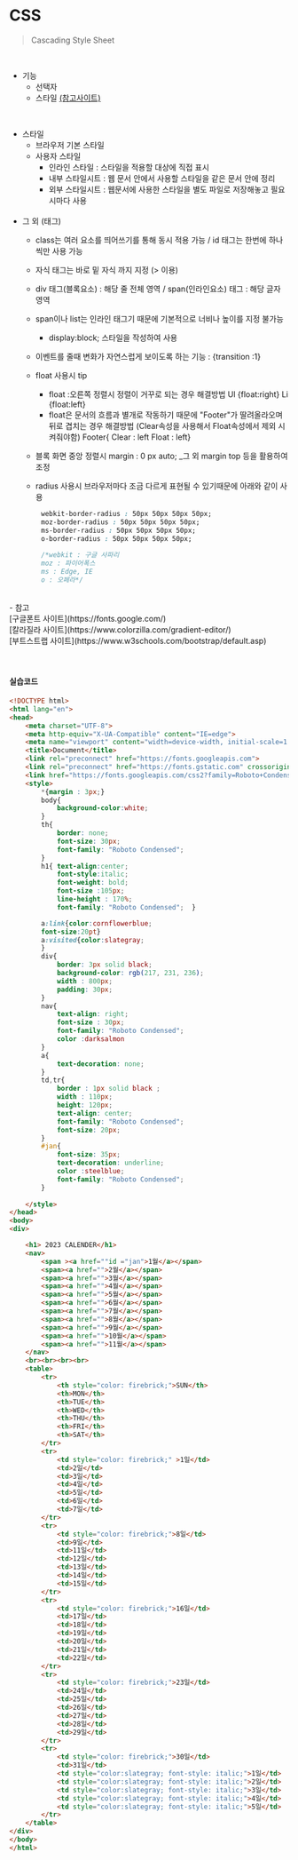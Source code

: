# CSS
> Cascading Style Sheet

<br>

- 기능
    - 선택자
    - 스타일   [  (참고사이트)](https://www.w3schools.com) 

<br/>

- 스타일
  - 브라우저 기본 스타일
  - 사용자 스타일
      * 인라인 스타일 : 스타일을 적용할 대상에 직접 표시
      * 내부 스타일시트 : 웹 문서 안에서 사용할 스타일을 같은 문서 안에 정리
      * 외부 스타일시트 : 웹문서에 사용한 스타일을 별도 파일로 저장해놓고 필요시마다 사용
  <br/>
- 그 외 (태그)
  - class는 여러 요소를 띄어쓰기를 통해 동시 적용 가능 / id 태그는 한번에 하나씩만 사용 가능
  - 자식 태그는 바로 밑 자식 까지 지정 (> 이용)
  - div 태그(블록요소) : 해당 줄 전체 영역 / span(인라인요소) 태그 : 해당 글자 영역
  - span이나 list는 인라인 태그기 때문에 기본적으로 너비나 높이를 지정 불가능
     * display:block; 스타일을 작성하여 사용
  - 이벤트를 줄때 변화가 자연스럽게 보이도록 하는 기능 :
     {transition :1}
  - float 사용시 tip
    * float :오른쪽 정렬시 정렬이 거꾸로 되는 경우 해결방법 
             Ul {float:right}
             Li {float:left}
    * float은 문서의 흐름과 별개로 작동하기 때문에 "Footer"가 딸려올라오며 뒤로 겹치는 경우 해결방법
      (Clear속성을 사용해서 Float속성에서 제외 시켜줘야함)
      Footer{ Clear : left
 	  Float : left}
  
  - 블록 화면 중앙 정렬시 
    margin : 0 px auto; _그 외 margin top 등을 활용하여 조정
  - radius 사용시 브라우저마다 조금 다르게 표현될 수 있기때문에 아래와 같이 사용
```css
        webkit-border-radius : 50px 50px 50px 50px;
        moz-border-radius : 50px 50px 50px 50px;
        ms-border-radius : 50px 50px 50px 50px;
        o-border-radius : 50px 50px 50px 50px;
       
        /*webkit : 구글 사파리
        moz : 파이어폭스
        ms : Edge, IE
        o : 오페라*/

```
<br/>
- 참고 <br>
  [구글폰트 사이트](https://fonts.google.com/) <br>
  [칼라질라 사이트](https://www.colorzilla.com/gradient-editor/) <br>
  [부트스트랩 사이트](https://www.w3schools.com/bootstrap/default.asp) <br>
<br><br>

#### <b>실습코드</b>

```html
<!DOCTYPE html>
<html lang="en">
<head>
    <meta charset="UTF-8">
    <meta http-equiv="X-UA-Compatible" content="IE=edge">
    <meta name="viewport" content="width=device-width, initial-scale=1.0">
    <title>Document</title>
    <link rel="preconnect" href="https://fonts.googleapis.com">
    <link rel="preconnect" href="https://fonts.gstatic.com" crossorigin>
    <link href="https://fonts.googleapis.com/css2?family=Roboto+Condensed&display=swap" rel="stylesheet">
    <style>
        *{margin : 3px;}
        body{
            background-color:white;
        }
        th{
            border: none;
            font-size: 30px;
            font-family: "Roboto Condensed"; 
        }
        h1{ text-align:center;
            font-style:italic;
            font-weight: bold;
            font-size :105px;
            line-height : 170%;
            font-family: "Roboto Condensed";  }

        a:link{color:cornflowerblue;
        font-size:20pt}
        a:visited{color:slategray;
        }
        div{
            border: 3px solid black;
            background-color: rgb(217, 231, 236);
            width : 800px;
            padding: 30px;
        }
        nav{
            text-align: right;
            font-size : 30px;
            font-family: "Roboto Condensed"; 
            color :darksalmon
        }
        a{
            text-decoration: none;
        }
        td,tr{
            border : 1px solid black ;
            width : 110px;
            height: 120px;
            text-align: center;
            font-family: "Roboto Condensed"; 
            font-size: 20px;
        }
        #jan{
            font-size: 35px;
            text-decoration: underline;
            color :steelblue;
            font-family: "Roboto Condensed"; 
        }
        
    </style>
</head>
<body>
<div>

    <h1> 2023 CALENDER</h1>
    <nav>
        <span ><a href=""id ="jan">1월</a></span>
        <span><a href="">2월</a></span>
        <span><a href="">3월</a></span>
        <span><a href="">4월</a></span>
        <span><a href="">5월</a></span>
        <span><a href="">6월</a></span>
        <span><a href="">7월</a></span>
        <span><a href="">8월</a></span>
        <span><a href="">9월</a></span>
        <span><a href="">10월</a></span>
        <span><a href="">11월</a></span>
    </nav>
    <br><br><br><br>
    <table>
        <tr>
            <th style="color: firebrick;">SUN</th>
            <th>MON</th>
            <th>TUE</th>
            <th>WED</th>
            <th>THU</th>
            <th>FRI</th>
            <th>SAT</th>
        </tr>
        <tr>
            <td style="color: firebrick;" >1일</td>
            <td>2일</td>
            <td>3일</td>
            <td>4일</td>
            <td>5일</td>
            <td>6일</td>
            <td>7일</td>
        </tr>
        <tr>
            <td style="color: firebrick;">8일</td>
            <td>9일</td>
            <td>11일</td>
            <td>12일</td>
            <td>13일</td>
            <td>14일</td>
            <td>15일</td>
        </tr>
        <tr>
            <td style="color: firebrick;">16일</td>
            <td>17일</td>
            <td>18일</td>
            <td>19일</td>
            <td>20일</td>
            <td>21일</td>
            <td>22일</td>
        </tr>
        <tr>
            <td style="color: firebrick;">23일</td>
            <td>24일</td>
            <td>25일</td>
            <td>26일</td>
            <td>27일</td>
            <td>28일</td>
            <td>29일</td>
        </tr>
        <tr>
            <td style="color: firebrick;">30일</td>
            <td>31일</td>
            <td style="color:slategray; font-style: italic;">1일</td>
            <td style="color:slategray; font-style: italic;">2일</td>
            <td style="color:slategray; font-style: italic;">3일</td>
            <td style="color:slategray; font-style: italic;">4일</td>
            <td style="color:slategray; font-style: italic;">5일</td>
        </tr>
    </table>
</div>
</body>
</html>
```